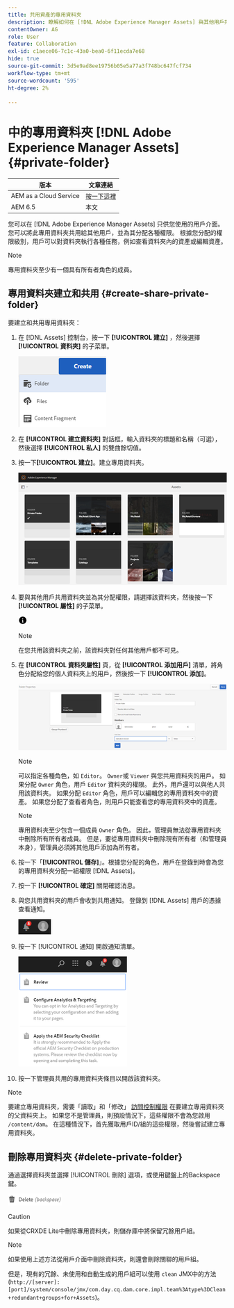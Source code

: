```yaml
---
title: 共用資產的專用資料夾
description: 瞭解如何在 [!DNL Adobe Experience Manager Assets] 與其他用戶共用，並為其分配各種權限。
contentOwner: AG
role: User
feature: Collaboration
exl-id: c1aece06-7c1c-43a0-bea0-6f11ecda7e68
hide: true
source-git-commit: 3d5e9ad8ee19756b05e5a77a3f748bc647fcf734
workflow-type: tm+mt
source-wordcount: '595'
ht-degree: 2%

---
```


# 中的專用資料夾 [!DNL Adobe Experience Manager Assets] {#private-folder}

| 版本 | 文章連結 |
| -------- | ---------------------------- |
| AEM as a Cloud Service  | [按一下這裡](https://experienceleague.adobe.com/docs/experience-manager-cloud-service/content/assets/manage/private-folder.html?lang=en) |
| AEM 6.5 | 本文 |

您可以在 [!DNL Adobe Experience Manager Assets] 只供您使用的用戶介面。 您可以將此專用資料夾共用給其他用戶，並為其分配各種權限。 根據您分配的權限級別，用戶可以對資料夾執行各種任務，例如查看資料夾內的資產或編輯資產。

>[!NOTE]
>
>專用資料夾至少有一個具有所有者角色的成員。

## 專用資料夾建立和共用 {#create-share-private-folder}

要建立和共用專用資料夾：

1. 在 [!DNL Assets] 控制台，按一下 **[!UICONTROL 建立]** ，然後選擇 **[!UICONTROL 資料夾]** 的子菜單。

   ![建立資產資料夾](assets/Create-folder.png)

1. 在 **[!UICONTROL 建立資料夾]** 對話框，輸入資料夾的標題和名稱（可選），然後選擇 **[!UICONTROL 私人]** 的雙曲餘切值。

1. 按一下&#x200B;**[!UICONTROL 建立]**。建立專用資料夾。

   ![chlimage_1-413](assets/chlimage_1-413.png)

1. 要與其他用戶共用資料夾並為其分配權限，請選擇該資料夾，然後按一下 **[!UICONTROL 屬性]** 的子菜單。

   ![資訊選項](assets/do-not-localize/info-circle-icon.png)

   >[!NOTE]
   >
   >在您共用該資料夾之前，該資料夾對任何其他用戶都不可見。

1. 在 **[!UICONTROL 資料夾屬性]** 頁，從 **[!UICONTROL 添加用戶]** 清單，將角色分配給您的個人資料夾上的用戶，然後按一下 **[!UICONTROL 添加]**。

   ![chlimage_1-415](assets/chlimage_1-415.png)

   >[!NOTE]
   >
   >可以指定各種角色，如 `Editor`。 `Owner`或 `Viewer` 與您共用資料夾的用戶。 如果分配 `Owner` 角色，用戶 `Editor` 資料夾的權限。 此外，用戶還可以與他人共用該資料夾。 如果分配 `Editor` 角色，用戶可以編輯您的專用資料夾中的資產。 如果您分配了查看者角色，則用戶只能查看您的專用資料夾中的資產。

   >[!NOTE]
   >
   >專用資料夾至少包含一個成員 `Owner` 角色。 因此，管理員無法從專用資料夾中刪除所有所有者成員。 但是，要從專用資料夾中刪除現有所有者（和管理員本身），管理員必須將其他用戶添加為所有者。

1. 按一下「**[!UICONTROL 儲存]**」。根據您分配的角色，用戶在登錄到時會為您的專用資料夾分配一組權限 [!DNL Assets]。
1. 按一下 **[!UICONTROL 確定]** 關閉確認消息。
1. 與您共用資料夾的用戶會收到共用通知。 登錄到 [!DNL Assets] 用戶的憑據查看通知。

   ![chlimage_1-416](assets/chlimage_1-416.png)

1. 按一下 [!UICONTROL 通知] 開啟通知清單。

   ![通知清單](assets/Assets-Notification.png)

1. 按一下管理員共用的專用資料夾條目以開啟該資料夾。

>[!NOTE]
>
>要建立專用資料夾，需要「讀取」和「修改」 [訪問控制權限](/help/sites-administering/security.md#permissions-in-aem) 在要建立專用資料夾的父資料夾上。 如果您不是管理員，則預設情況下，這些權限不會為您啟用 `/content/dam`。 在這種情況下，首先獲取用戶ID/組的這些權限，然後嘗試建立專用資料夾。

## 刪除專用資料夾 {#delete-private-folder}

通過選擇資料夾並選擇 [!UICONTROL 刪除] 選項，或使用鍵盤上的Backspace鍵。

![「刪除」選項在頂部菜單中](assets/delete-option.png)

>[!CAUTION]
>
>如果從CRXDE Lite中刪除專用資料夾，則儲存庫中將保留冗餘用戶組。

>[!NOTE]
>
>如果使用上述方法從用戶介面中刪除資料夾，則還會刪除關聯的用戶組。
>
>但是，現有的冗餘、未使用和自動生成的用戶組可以使用 `clean` JMX中的方法(`http://[server]:[port]/system/console/jmx/com.day.cq.dam.core.impl.team%3Atype%3DClean+redundant+groups+for+Assets`)。
